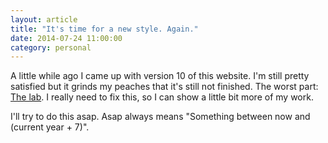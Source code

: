 ```yaml
---
layout: article
title: "It's time for a new style. Again."
date: 2014-07-24 11:00:00
category: personal
---
```


A little while ago I came up with version 10 of this website. I'm still pretty satisfied but it grinds my peaches that it's still not finished. The worst part: <a href="/lab">The lab</a>. I really need to fix this, so I can show a little bit more of my work.

I'll try to do this asap. Asap always means "Something between now and (current year + 7)".